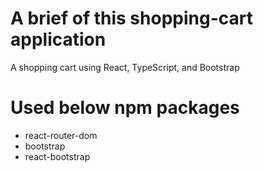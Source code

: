 # A brief of this shopping-cart application
A shopping cart using React, TypeScript, and Bootstrap

# Used below npm packages
- react-router-dom
- bootstrap
- react-bootstrap
